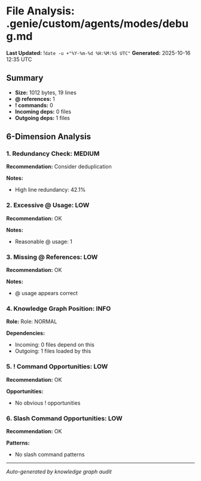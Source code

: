 # File Analysis: .genie/custom/agents/modes/debug.md
**Last Updated:** !`date -u +"%Y-%m-%d %H:%M:%S UTC"`
**Generated:** 2025-10-16 12:35 UTC

## Summary

- **Size:** 1012 bytes, 19 lines
- **@ references:** 1
- **! commands:** 0
- **Incoming deps:** 0 files
- **Outgoing deps:** 1 files

## 6-Dimension Analysis

### 1. Redundancy Check: MEDIUM

**Recommendation:** Consider deduplication

**Notes:**
- High line redundancy: 42.1%

### 2. Excessive @ Usage: LOW

**Recommendation:** OK

**Notes:**
- Reasonable @ usage: 1

### 3. Missing @ References: LOW

**Recommendation:** OK

**Notes:**
- @ usage appears correct

### 4. Knowledge Graph Position: INFO

**Role:** Role: NORMAL

**Dependencies:**
- Incoming: 0 files depend on this
- Outgoing: 1 files loaded by this

### 5. ! Command Opportunities: LOW

**Recommendation:** OK

**Opportunities:**
- No obvious ! opportunities

### 6. Slash Command Opportunities: LOW

**Recommendation:** OK

**Patterns:**
- No slash command patterns

---

*Auto-generated by knowledge graph audit*
